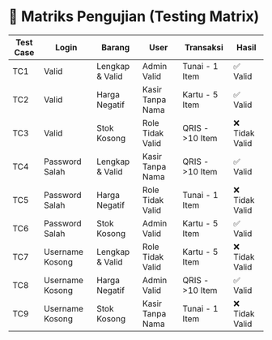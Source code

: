 # 🧪 Matriks Pengujian (Testing Matrix)

| Test Case | Login           | Barang          | User             | Transaksi       | Hasil         |
|-----------|------------------|------------------|-------------------|------------------|---------------|
| TC1       | Valid            | Lengkap & Valid  | Admin Valid       | Tunai - 1 Item   | ✅ Valid      |
| TC2       | Valid            | Harga Negatif    | Kasir Tanpa Nama  | Kartu - 5 Item   | ✅ Valid      |
| TC3       | Valid            | Stok Kosong      | Role Tidak Valid  | QRIS - >10 Item  | ❌ Tidak Valid|
| TC4       | Password Salah   | Lengkap & Valid  | Kasir Tanpa Nama  | QRIS - >10 Item  | ✅ Valid      |
| TC5       | Password Salah   | Harga Negatif    | Role Tidak Valid  | Tunai - 1 Item   | ❌ Tidak Valid|
| TC6       | Password Salah   | Stok Kosong      | Admin Valid       | Kartu - 5 Item   | ✅ Valid      |
| TC7       | Username Kosong  | Lengkap & Valid  | Role Tidak Valid  | Kartu - 5 Item   | ❌ Tidak Valid|
| TC8       | Username Kosong  | Harga Negatif    | Admin Valid       | QRIS - >10 Item  | ✅ Valid      |
| TC9       | Username Kosong  | Stok Kosong      | Kasir Tanpa Nama  | Tunai - 1 Item   | ❌ Tidak Valid|


